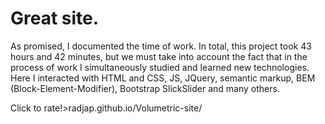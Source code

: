 # Great site.

As promised, I documented the time of work. In total, this project took 43 hours and 42 minutes, but we must take into account the fact that in the process of work I simultaneously studied and learned new technologies. Here I interacted with HTML and CSS, JS, JQuery, semantic markup, BEM (Block-Element-Modifier), Bootstrap SlickSlider and many others.

 Click to rate!>radjap.github.io/Volumetric-site/
